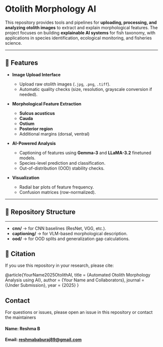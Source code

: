 # Otolith Morphology AI  

This repository provides tools and pipelines for **uploading, processing, and analyzing otolith images** to extract and explain morphological features. The project focuses on building **explainable AI systems** for fish taxonomy, with applications in species identification, ecological monitoring, and fisheries science.  

---

## 🚀 Features  

- **Image Upload Interface**  
  - Upload raw otolith images (`.jpg`, `.png`, `.tiff`).  
  - Automatic quality checks (size, resolution, grayscale conversion if needed).  

- **Morphological Feature Extraction**  
  - **Sulcus acusticus**  
  - **Cauda**  
  - **Ostium**  
  - **Posterior region**  
  - Additional margins (dorsal, ventral)  

- **AI-Powered Analysis**  
  - Captioning of features using **Gemma-3** and **LLaMA-3.2** finetuned models.  
  - Species-level prediction and classification.  
  - Out-of-distribution (OOD) stability checks.  

- **Visualization**  
  - Radial bar plots of feature frequency.  
  - Confusion matrices (row-normalized).    
---

## 📂 Repository Structure  


---
- **cnn/** → for CNN baselines (ResNet, VGG, etc.).  
- **captioning/** → for VLM-based morphological description.  
- **ood/** → for OOD splits and generalization gap calculations.  



## 📖 Citation  

If you use this repository in your research, please cite:  

@article{YourName2025OtolithAI,
title = {Automated Otolith Morphology Analysis using AI},
author = {Your Name and Collaborators},
journal = {Under Submission},
year = {2025}
}

## Contact
For questions or issues, please open an issue in this repository or contact the maintainers

#### Name: Reshma B
#### Email: reshmababuraj89@gmail.com
